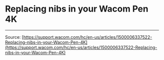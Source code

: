 # Replacing nibs in your Wacom Pen 4K



---
Source: [https://support.wacom.com/hc/en-us/articles/1500006337522-Replacing-nibs-in-your-Wacom-Pen-4K](https://support.wacom.com/hc/en-us/articles/1500006337522-Replacing-nibs-in-your-Wacom-Pen-4K)
